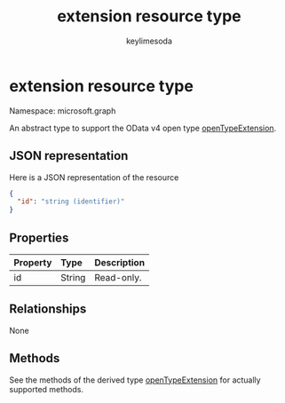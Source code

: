 ﻿---
title: "extension resource type"
description: "An abstract type to support the OData v4 open type openTypeExtension."
localization_priority: Normal
author: "keylimesoda"
ms.prod: ""
doc_type: resourcePageType
---

# extension resource type

Namespace: microsoft.graph

An abstract type to support the OData v4 open type [openTypeExtension](opentypeextension.md).

## JSON representation

Here is a JSON representation of the resource

<!-- {
  "abstract": "true",
  "baseType": "microsoft.graph.entity",
  "blockType": "resource",
  "openType": true,
  "optionalProperties": [

  ],
  "@odata.type": "microsoft.graph.extension"
}-->

```json
{
  "id": "string (identifier)"
}

```

## Properties

| Property | Type   | Description |
| :------- | :----- | :---------- |
| id       | String | Read-only.  |

## Relationships

None

## Methods

See the methods of the derived type [openTypeExtension](opentypeextension.md) for actually supported methods.

<!-- uuid: 8fcb5dbc-d5aa-4681-8e31-b001d5168d79
2015-10-25 14:57:30 UTC -->

<!-- {
  "type": "#page.annotation",
  "description": "extension resource",
  "keywords": "",
  "section": "documentation",
  "tocPath": ""
}-->
